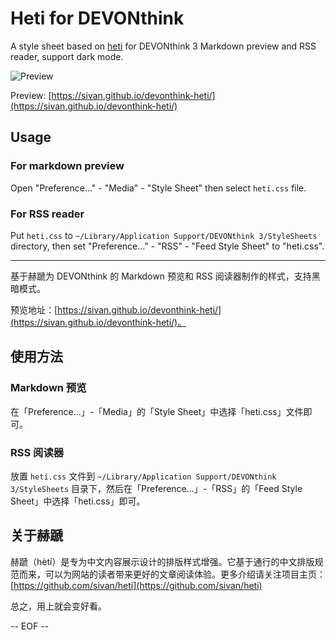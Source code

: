 # Heti for DEVONthink

A style sheet based on [heti](https://github.com/sivan/heti) for DEVONthink 3 Markdown preview and RSS reader, support dark mode.

![Preview](https://raw.githubusercontent.com/sivan/devonthink-heti/master/demo/heti.jpg)

Preview: [https://sivan.github.io/devonthink-heti/](https://sivan.github.io/devonthink-heti/)

## Usage

### For markdown preview
Open "Preference..." - "Media" - "Style Sheet" then select `heti.css` file.

### For RSS reader
Put `heti.css` to `~/Library/Application Support/DEVONthink 3/StyleSheets` directory, then set "Preference..." - "RSS" - "Feed Style Sheet" to "heti.css".

---

基于赫蹏为 DEVONthink 的 Markdown 预览和 RSS 阅读器制作的样式，支持黑暗模式。

预览地址：[https://sivan.github.io/devonthink-heti/](https://sivan.github.io/devonthink-heti/)。

## 使用方法

### Markdown 预览
在「Preference...」-「Media」的「Style Sheet」中选择「heti.css」文件即可。

### RSS 阅读器
放置 `heti.css` 文件到 `~/Library/Application Support/DEVONthink 3/StyleSheets` 目录下，然后在「Preference...」-「RSS」的「Feed Style Sheet」中选择「heti.css」即可。

## 关于赫蹏

赫蹏（hètí）是专为中文内容展示设计的排版样式增强。它基于通行的中文排版规范而来，可以为网站的读者带来更好的文章阅读体验。更多介绍请关注项目主页：[https://github.com/sivan/heti](https://github.com/sivan/heti)

总之，用上就会变好看。

-- EOF --
